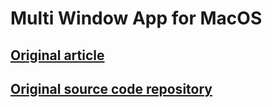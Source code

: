 # Multi Window App for MacOS

## [Original article](https://ondrej-kvasnovsky.medium.com/multi-window-swiftui-macos-app-working-with-menu-commands-4aff7d6c3bd6)

## [Original source code repository](https://github.com/ondrej-kvasnovsky/swiftui-multi-window-menu)
